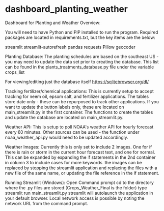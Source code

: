 # dashboard_planting_weather
Dashboard for Planting and Weather
Overview:

You will need to have Python and PIP installed to run the program.
Required packages are located in requirements.txt, but the key items are the below:

streamlit
streamlit-autorefresh
pandas
requests
Pillow
geocoder

Planting Database:
The planting schedules are based on the southeast US - you may need to update the data set prior to creating the database.
This list can be found in the plants_treatments_database.py file under the variable crops_list

For viewing/editing just the database itself
https://sqlitebrowser.org/dl/

Tracking fertilizer/chemical applications:
This is currently setup to accept tracking for neem oil, epsom salt, and fertilizer applications.
The tables store date only - these can be repurposed to track other applications.
If you want to update the button labels only, these are located on main_streamlit.py in the first container.
The functions to create the tables and update the database are located on main_streamlit.py.

Weather API:
This is setup to poll NOAA's weather API for hourly forecast every 60 minutes. 
Other sources can be used - the function under noaa_weather_api.py would need to be updated accordingly.

Weather Images:
Currently this is only set to include 2 images. One for if there is rain or storm in the current hour forecast text, and one for normal.
This can be expanded by expanding the if statements in the 2nd container in column 3 to include cases for more keywords.
the images can be replaced by stopping the streamlit application and replacing the files with a new file of the same name, or updating the file reference in the if statement.

Running Streamlit (Windows):
Open Command prompt
cd to the directory where the .py files are stored (Crops_Weather_Final is the folder)
type streamlit run main_streamlit.py
streamlit will autolaunch the application in your default browser. Local network access is possible by noting the network URL from the command prompt.
